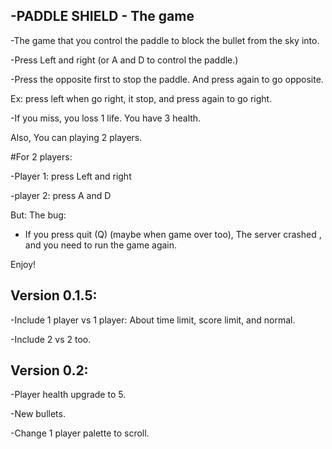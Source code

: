 -PADDLE SHIELD - The game
-


-The game that you control the paddle to block the bullet from the sky into.

-Press Left and right (or A and D to control the paddle.)

-Press the opposite first to stop the paddle.
 And press again to go opposite.

 Ex: press left when go right, it stop, and press again to go right.

-If you miss, you loss 1 life. You have 3 health.

Also, You can playing 2 players.

#For 2 players: 

-Player 1: press Left and right

-player 2: press A and D

But: The bug: 
- If you press quit (Q) (maybe when game over too), The server crashed , and you need to run the game again.

Enjoy!

Version 0.1.5:
-

-Include 1 player vs 1 player:
About time limit, score limit, and normal.

-Include 2 vs 2 too.

Version 0.2:
-

-Player health upgrade to 5.

-New bullets.

-Change 1 player palette to scroll.